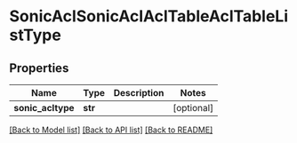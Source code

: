 # SonicAclSonicAclAclTableAclTableListType

## Properties
Name | Type | Description | Notes
------------ | ------------- | ------------- | -------------
**sonic_acltype** | **str** |  | [optional] 

[[Back to Model list]](../README.md#documentation-for-models) [[Back to API list]](../README.md#documentation-for-api-endpoints) [[Back to README]](../README.md)


